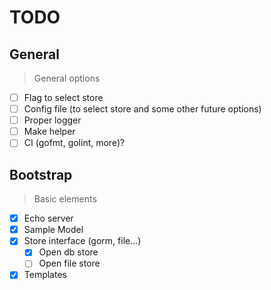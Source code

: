 # TODO

## General
> General options
- [ ] Flag to select store
- [ ] Config file (to select store and some other future options)
- [ ] Proper logger
- [ ] Make helper
- [ ] CI (gofmt, golint, more)?

## Bootstrap
> Basic elements
- [x] Echo server
- [x] Sample Model
- [x] Store interface (gorm, file...)
    - [x] Open db store
    - [ ] Open file store
- [x] Templates
